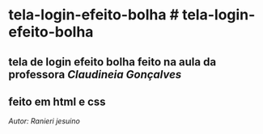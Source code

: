 # tela-login-efeito-bolha # tela-login-efeito-bolha

## tela de login efeito bolha feito na aula da professora _Claudineia Gonçalves_

## feito em html e css

_Autor: Ranieri jesuino_
